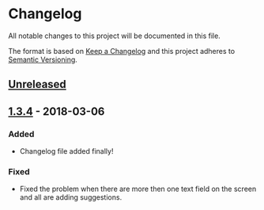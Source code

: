 # Changelog
All notable changes to this project will be documented in this file.

The format is based on [Keep a Changelog](http://keepachangelog.com/en/1.0.0/)
and this project adheres to [Semantic Versioning](http://semver.org/spec/v2.0.0.html).

## [Unreleased]

## [1.3.4] - 2018-03-06
### Added
- Changelog file added finally!

### Fixed
- Fixed the problem when there are more then one text field on the screen and all are adding suggestions.

[Unreleased]: https://github.com/iNorD/DaDataAddressSuggester/compare/1.3.4...HEAD
[1.3.4]: https://github.com/iNorD/DaDataAddressSuggester/compare/1.3.3...1.3.4
